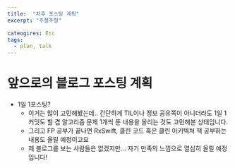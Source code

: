 ```yaml
---
title:  "차후 포스팅 계획"
excerpt: "주절주절"

cateogires: Etc
tags:
  - plan, talk
---
```


# 앞으로의 블로그 포스팅 계획
- 1일 1포스팅?
  - 이거는 많이 고민해봤는데.. 간단하게 TIL이나 정보 공유쪽이 아니더라도 1일 1커밋도 할 겸 알고리즘 문제 1개씩 푼 내용을 올리는 것도 고민해본 상태입니다.
  - 그리고 FP 공부가 끝나면 RxSwift, 클린 코드 혹은 클린 아키텍쳐 책 공부하는 내용도 올릴 예정이고요
  - 제 블로그를 보는 사람들은 없겠지만... 자기 만족의 느낌으로 열심히 올릴 예정입니다!